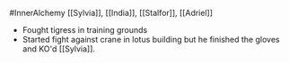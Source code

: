 #InnerAlchemy 
[[Sylvia]], [[India]], [[Stalfor]], [[Adriel]]

- Fought tigress in training grounds
- Started fight against crane in lotus building but he finished the gloves and KO'd [[Sylvia]].